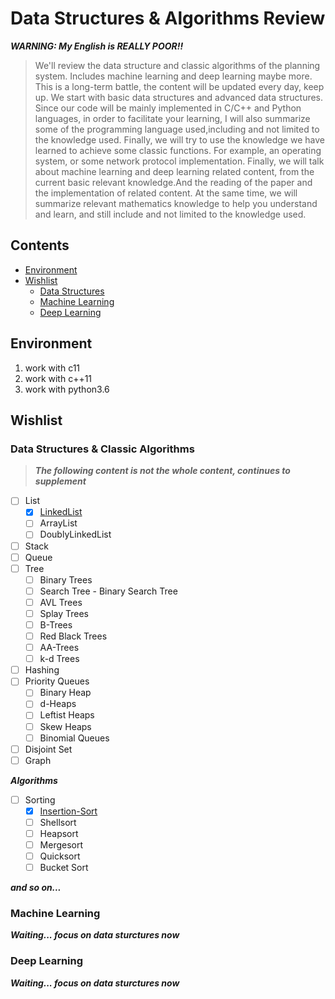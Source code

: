 # Data Structures & Algorithms Review

***WARNING: My English is REALLY POOR!!***

> We'll review the data structure and classic algorithms of the planning system. Includes machine learning and deep learning maybe more. This is a long-term battle, the content will be updated every day, keep up. We start with basic data structures and advanced data structures. Since our code will be mainly implemented in C/C++ and Python languages, in order to facilitate your learning, I will also summarize some of the programming language used,including and not limited to the knowledge used. Finally, we will try to use the knowledge we have learned to achieve some classic functions. For example, an operating system, or some network protocol implementation. Finally, we will talk about machine learning and deep learning related content, from the current basic relevant knowledge.And the reading of the paper and the implementation of related content. At the same time, we will summarize relevant mathematics knowledge to help you understand and learn, and still include and not limited to the knowledge used.

## Contents
- [Environment](#Environment)
- [Wishlist](#Wishlist)
    - [Data Structures](#data-structures--classic-algorithms)
    - [Machine Learning](#Machine-Learning)
    - [Deep Learning](#Deep-Learning)

## Environment

1. work with c11
2. work with c++11
3. work with python3.6

## Wishlist

### Data Structures & Classic Algorithms

> ***The following content is not the whole content, continues to supplement***

- [ ] List
	- [x] [LinkedList](https://github.com/sherlockblaze/data_structures_review/blob/master/lists/README.md#LinkedList)
	- [ ] ArrayList
	- [ ] DoublyLinkedList
- [ ] Stack
- [ ] Queue
- [ ] Tree
	- [ ] Binary Trees
	- [ ] Search Tree - Binary Search Tree
	- [ ] AVL Trees
	- [ ] Splay Trees
	- [ ] B-Trees
	- [ ] Red Black Trees
	- [ ] AA-Trees
	- [ ] k-d Trees
- [ ] Hashing
- [ ] Priority Queues
	- [ ] Binary Heap
	- [ ] d-Heaps
	- [ ] Leftist Heaps
	- [ ] Skew Heaps
	- [ ] Binomial Queues
- [ ] Disjoint Set
- [ ] Graph

***Algorithms***

- [ ] Sorting
	- [x] [Insertion-Sort](./algorithms/README.md/#insertion-sort)
	- [ ] Shellsort
	- [ ] Heapsort
	- [ ] Mergesort
	- [ ] Quicksort
	- [ ] Bucket Sort

***and so on...***

### Machine Learning

***Waiting... focus on data sturctures now***

### Deep Learning

***Waiting... focus on data sturctures now***
